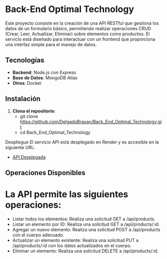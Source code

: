 # Back-End Optimal Technology

Este proyecto consiste en la creación de una API RESTful que gestiona los datos de un formulario básico, permitiendo realizar operaciones CRUD (Crear, Leer, Actualizar, Eliminar) sobre elementos como productos. El servicio está diseñado para interactuar con un frontend que proporciona una interfaz simple para el manejo de datos.

## Tecnologías

- **Backend**: Node.js con Express
- **Base de Datos**: MongoDB Atlas
- **Otros**: Docker

## Instalación

1. **Clona el repositorio**:
   - git clone https://github.com/DelgadoBrayan/Back_End_Optimal_Technology.git
   - cd Back_End_Optimal_Technology

Despliegue
El servicio API está desplegado en Render y es accesible en la siguiente URL:
- [API Desplegada](https://back-end-optimal-technology.onrender.com/)
## Operaciones Disponibles
# La API permite las siguientes operaciones:

- Listar todos los elementos: Realiza una solicitud GET a /api/products.
- Listar un elemento por ID: Realiza una solicitud GET a /api/products/:id.
- Agregar un nuevo elemento: Realiza una solicitud POST a /api/products con el cuerpo adecuado.
- Actualizar un elemento existente: Realiza una solicitud PUT a /api/products/:id con los datos actualizados en el cuerpo.
- Eliminar un elemento: Realiza una solicitud DELETE a /api/products/:id.


